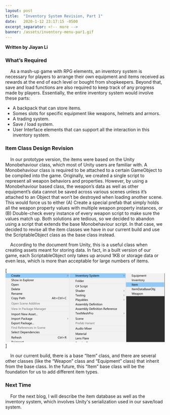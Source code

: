 ```yaml
---
layout: post
title:  "Inventory System Revision, Part 1"
date:   2020-1-12 23:17:15 -0500
excerpt_separator: <!-- more -->
banner: /assets/inventory-menu-par1.gif
---
```

**Written by Jiayan Li**

### What’s Required

&nbsp;&nbsp;&nbsp;&nbsp;As a mash-up game with RPG elements, an inventory system is necessary for players to arrange their own equipment and items received as rewards at the end of each level or bought from  shopkeepers. Beyond that,  save and load functions are also required to keep track of any progress made by  players. Essentially, the entire inventory system would involve these parts:

<!-- more -->

* A backpack that can store items.
* Somes slots for specific equipment like weapons, helmets and armors.
* A trading system.
* Save / load system.
* User Interface elements that can support all the interaction in this inventory system.

### Item Class Design Revision

&nbsp;&nbsp;&nbsp;&nbsp;In our prototype version, the items were based on the Unity Monobehaviour class, which most of Unity users are familiar with. A Monobehaviour class is required to be attached to a certain GameObject to be compiled into the game. Originally, we created a single script to represent all weapon behaviors and properties. However, by using a Monobehaviour based class, the weapon’s data as well as other equipment’s data cannot be saved across various scenes unless it’s attached to an Object that won’t be destroyed when loading another scene. This would force us to either (A) Create a special prefab that simply holds all the weapon property values with multiple weapon property instances, or (B) Double-check every instance of every weapon script to make sure the values match up. Both solutions are tedious, so we decided to abandon using a script that extends the base Monobehaviour script. In that case, we decided to revise all the item classes we have in our current build and use the ScriptableObject class as the base class instead.


&nbsp;&nbsp;&nbsp;&nbsp;According to the document from Unity, this is a useful class when creating assets meant for storing data. In fact, in a built version of our game, each ScriptableObject only takes up around 1KB or storage data or even less, which is more than acceptable for large numbers of items. 

[![ScriptableObject Items](/assets/inventory-system-part1.png)]

&nbsp;&nbsp;&nbsp;&nbsp;In our current build, there is a base “Item” class, and there are several other classes (like the “Weapon” class and “Equipment” class) that inherit from the base class. In the future, this “Item” base class will be the foundation for us to add different item types.

### Next Time
&nbsp;&nbsp;&nbsp;&nbsp;For the next blog, I will describe the item database as well as the inventory system, which involves Unity's serialization used in our save/load system.
 